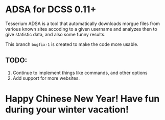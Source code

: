 # ADSA for DCSS 0.11+
Tesserium ADSA is a tool that automatically downloads morgue files from various known sites accoding to a given username and analyzes then to give statistic data, and also some funny results.

This branch `bugfix-1` is created to make the code more usable.

## TODO:
1. Continue to implement things like commands, and other options
2. Add support for more websites.

# Happy Chinese New Year! Have fun during your winter vacation!
